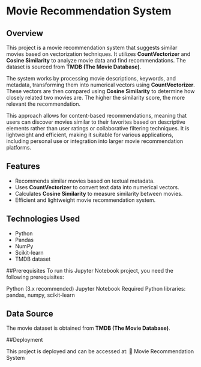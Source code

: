 # Movie Recommendation System

## Overview
This project is a movie recommendation system that suggests similar movies based on vectorization techniques. It utilizes **CountVectorizer** and **Cosine Similarity** to analyze movie data and find recommendations. The dataset is sourced from **TMDB (The Movie Database)**.

The system works by processing movie descriptions, keywords, and metadata, transforming them into numerical vectors using **CountVectorizer**. These vectors are then compared using **Cosine Similarity** to determine how closely related two movies are. The higher the similarity score, the more relevant the recommendation.

This approach allows for content-based recommendations, meaning that users can discover movies similar to their favorites based on descriptive elements rather than user ratings or collaborative filtering techniques. It is lightweight and efficient, making it suitable for various applications, including personal use or integration into larger movie recommendation platforms.

## Features
- Recommends similar movies based on textual metadata.
- Uses **CountVectorizer** to convert text data into numerical vectors.
- Calculates **Cosine Similarity** to measure similarity between movies.
- Efficient and lightweight movie recommendation system.

## Technologies Used
- Python
- Pandas
- NumPy
- Scikit-learn
- TMDB dataset

##Prerequisites
To run this Jupyter Notebook project, you need the following prerequisites:

Python (3.x recommended)
Jupyter Notebook
Required Python libraries: pandas, numpy, scikit-learn
## Data Source
The movie dataset is obtained from **TMDB (The Movie Database)**.

##Deployment

This project is deployed and can be accessed at:
🔗 Movie Recommendation System
